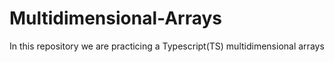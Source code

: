 # Multidimensional-Arrays
In this repository we are practicing a Typescript(TS) multidimensional arrays
